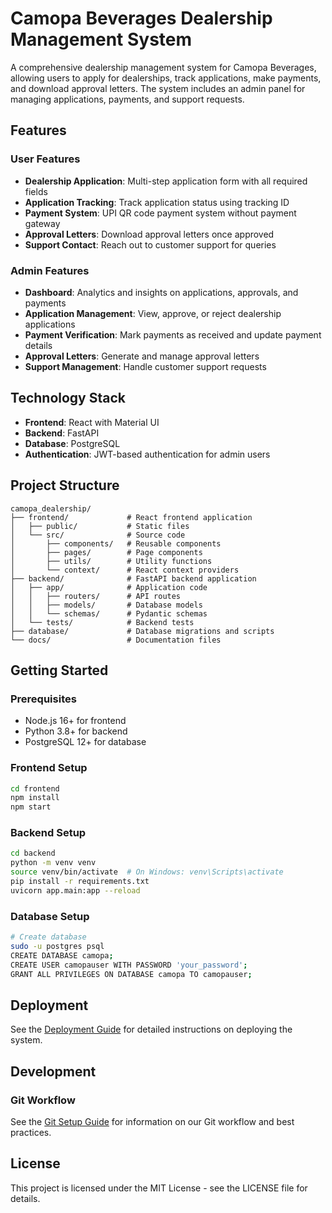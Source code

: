 # Camopa Beverages Dealership Management System

A comprehensive dealership management system for Camopa Beverages, allowing users to apply for dealerships, track applications, make payments, and download approval letters. The system includes an admin panel for managing applications, payments, and support requests.

## Features

### User Features
- **Dealership Application**: Multi-step application form with all required fields
- **Application Tracking**: Track application status using tracking ID
- **Payment System**: UPI QR code payment system without payment gateway
- **Approval Letters**: Download approval letters once approved
- **Support Contact**: Reach out to customer support for queries

### Admin Features
- **Dashboard**: Analytics and insights on applications, approvals, and payments
- **Application Management**: View, approve, or reject dealership applications
- **Payment Verification**: Mark payments as received and update payment details
- **Approval Letters**: Generate and manage approval letters
- **Support Management**: Handle customer support requests

## Technology Stack

- **Frontend**: React with Material UI
- **Backend**: FastAPI
- **Database**: PostgreSQL
- **Authentication**: JWT-based authentication for admin users

## Project Structure

```
camopa_dealership/
├── frontend/             # React frontend application
│   ├── public/           # Static files
│   └── src/              # Source code
│       ├── components/   # Reusable components
│       ├── pages/        # Page components
│       ├── utils/        # Utility functions
│       └── context/      # React context providers
├── backend/              # FastAPI backend application
│   ├── app/              # Application code
│   │   ├── routers/      # API routes
│   │   ├── models/       # Database models
│   │   └── schemas/      # Pydantic schemas
│   └── tests/            # Backend tests
├── database/             # Database migrations and scripts
└── docs/                 # Documentation files
```

## Getting Started

### Prerequisites
- Node.js 16+ for frontend
- Python 3.8+ for backend
- PostgreSQL 12+ for database

### Frontend Setup
```bash
cd frontend
npm install
npm start
```

### Backend Setup
```bash
cd backend
python -m venv venv
source venv/bin/activate  # On Windows: venv\Scripts\activate
pip install -r requirements.txt
uvicorn app.main:app --reload
```

### Database Setup
```bash
# Create database
sudo -u postgres psql
CREATE DATABASE camopa;
CREATE USER camopauser WITH PASSWORD 'your_password';
GRANT ALL PRIVILEGES ON DATABASE camopa TO camopauser;
```

## Deployment

See the [Deployment Guide](./docs/deployment_guide.md) for detailed instructions on deploying the system.

## Development

### Git Workflow
See the [Git Setup Guide](./docs/git_setup_guide.md) for information on our Git workflow and best practices.

## License

This project is licensed under the MIT License - see the LICENSE file for details.
